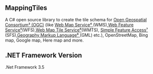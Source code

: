 ##  MappingTiles
A C# open source library to create the tile schema for <a href="http://www.opengeospatial.org/"> Open Geospatial Consortium³ (OGC)</a> (like <a href="http://en.wikipedia.org/wiki/Web_Map_Service">Web Map Service⁴ </a>(WMS),<a href="http://en.wikipedia.org/wiki/Web_Feature_Service">Web Feature Service⁵</a>(WFS),<a href="http://en.wikipedia.org/wiki/Web_Map_Tile_Service">Web Map Tile Service⁶</a>(WMTS), <a href="http://en.wikipedia.org/wiki/Simple_Features">Simple Feature Access⁷ </a>(SFS),<a href="http://en.wikipedia.org/wiki/Geography_Markup_Language">Geography Markup Language⁸ </a>(GML) etc.), OpenStreetMap, Bing map, Google map, Here map and more.

## .NET Framework Version

.Net Framework 3.5
